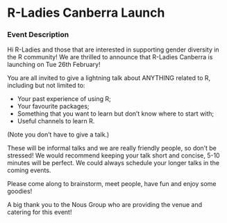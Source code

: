 
<!-- README.md is generated from README.Rmd. Please edit that file -->

# R-Ladies Canberra Launch

### Event Description

Hi R-Ladies and those that are interested in supporting gender diversity
in the R community\! We are thrilled to announce that R-Ladies Canberra
is launching on Tue 26th February\!

You are all invited to give a lightning talk about ANYTHING related to
R, including but not limited to:

  - Your past experience of using R;
  - Your favourite packages;
  - Something that you want to learn but don’t know where to start with;
  - Useful channels to learn R.

(Note you don’t have to give a talk.)

These will be informal talks and we are really friendly people, so don’t
be stressed\! We would recommend keeping your talk short and concise,
5-10 minutes will be perfect. We could always schedule your longer talks
in the coming events.

Please come along to brainstorm, meet people, have fun and enjoy some
goodies\!

A big thank you to the Nous Group who are providing the venue and
catering for this event\!
